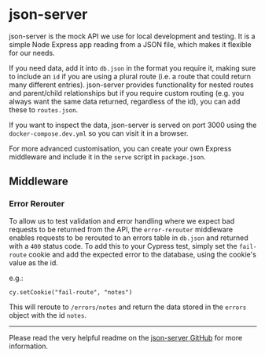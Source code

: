 # json-server

json-server is the mock API we use for local development and testing. It is a simple Node Express app reading from a JSON file, which makes it flexible for our needs.

If you need data, add it into `db.json` in the format you require it, making sure to include an `id` if you are using a plural route (i.e. a route that could return many different entries).
json-server provides functionality for nested routes and parent/child relationships but if you require custom routing (e.g. you always want the same data returned, regardless of the id), you can add these to `routes.json`.

If you want to inspect the data, json-server is served on port 3000 using the `docker-compose.dev.yml` so you can visit it in a browser.

For more advanced customisation, you can create your own Express middleware and include it in the `serve` script in `package.json`.

## Middleware

### Error Rerouter

To allow us to test validation and error handling where we expect bad requests to be returned from the API, the `error-rerouter` middleware enables requests to be rerouted to an errors table in `db.json` and returned with a `400` status code.
To add this to your Cypress test, simply set the `fail-route` cookie and add the expected error to the database, using the cookie's value as the id.

e.g.:

`cy.setCookie("fail-route", "notes")`

This will reroute to `/errors/notes` and return the data stored in the `errors` object with the id `notes`.

---

Please read the very helpful readme on the [json-server GitHub](https://github.com/typicode/json-serve) for more information.